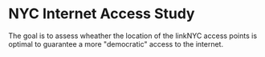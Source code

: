 # NYC Internet Access Study
The goal is to assess wheather the location of the linkNYC access points is optimal to guarantee a more "democratic" access to the internet.
